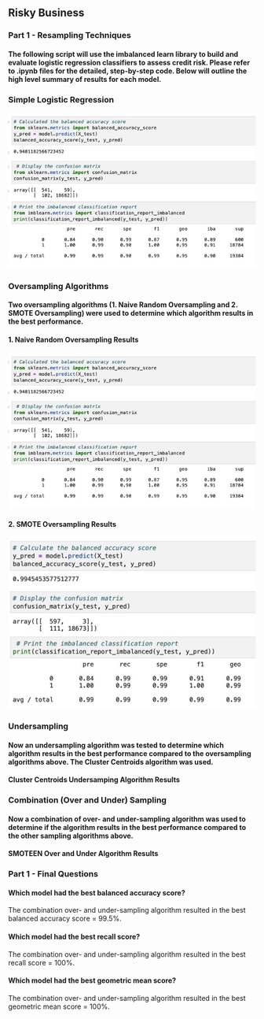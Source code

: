 ## Risky Business 

### Part 1 - Resampling Techniques 

#### The following script will use the imbalanced learn library to build and evaluate logistic regression classifiers to assess credit risk. Please refer to .ipynb files for the detailed, step-by-step code. Below will outline the high level summary of results for each model. 

### Simple Logistic Regression

![](images/simplelog.jpeg)

### Oversampling Algorithms 
#### Two oversampling algorithms (1. Naive Random Oversampling and 2. SMOTE Oversampling) were used to determine which algorithm results in the best performance. 

#### 1. Naive Random Oversampling Results 

![](images/naive.jpeg)

#### 2. SMOTE Oversampling Results 

![](images/smote.jpeg)

### Undersampling
#### Now an undersampling algorithm was tested to determine which algorithm results in the best performance compared to the oversampling algorithms above. The Cluster Centroids algorithm was used. 

#### Cluster Centroids Undersamping Algorithm Results

### Combination (Over and Under) Sampling
#### Now a combination of over- and under-sampling algorithm was used to determine if the algorithm results in the best performance compared to the other sampling algorithms above. 

#### SMOTEEN Over and Under Algorithm Results


### Part 1 - Final Questions

#### Which model had the best balanced accuracy score?

The combination over- and under-sampling algorithm resulted in the best balanced accuracy score = 99.5%.

#### Which model had the best recall score? 

The combination over- and under-sampling algorithm resulted in the best recall score = 100%.

#### Which model had the best geometric mean score? 

The combination over- and under-sampling algorithm resulted in the best geometric mean score = 100%.
